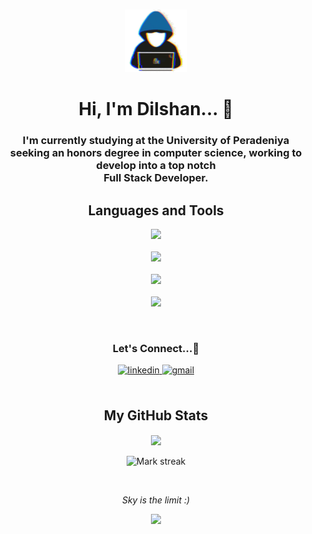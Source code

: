 <br>
<!-- Programmer GIF -->
<p align="center">
    <img src = "https://github.com/0xAbdulKhalid/0xAbdulKhalid/raw/main/assets/mdImages/about_me.gif" width = 100px>
</p>

<!-- Greetings -->
<h1 align="center">Hi, I'm Dilshan... 👋</h1>

<!-- Summary -->
<div class="markdown-heading" dir="auto">
    <h3 align="center" class="heading-element" dir="auto">I'm currently studying at the University of Peradeniya 
    <br>seeking an honors degree in computer science, working to develop into a top notch
    <br> 
    <span>Full Stack Developer</span>.
</div>

<h2 align="center"><b>Languages and Tools</b></h2>

<!-- Icons & Links -->
<p align="center">
    <!-- Languages -->
    <a href="https://skillicons.dev">
        <img src="https://skillicons.dev/icons?i=c,py,java,js,ts,html,css,r" />
    </a>
    <br>
    <br>
    <!-- Web Development -->
    <a href="https://skillicons.dev">
        <img src="https://skillicons.dev/icons?i=nodejs,nestjs,react,next,bootstrap,figma,mysql,postman,tailwind" />
    </a>
    <br>
    <br>
    <!-- Others -->
    <a href="https://skillicons.dev">
        <img src="https://skillicons.dev/icons?i=autocad,aws,git,github,opencv,ps" />
    </a>
    <br>
    <br>
    <!-- IDEs -->
    <a href="https://skillicons.dev">
        <img src="https://skillicons.dev/icons?i=codepen,eclipse,idea,pycharm,vscode" />
    </a>
</p>
<br>

<!-- Contacts -->
<h3 align="center">Let's Connect...🤝</h3>
<div align='center'>
    <a href="https://linkedin.com/in/gdtdilshan" target="_blank">
        <img src="https://img.shields.io/badge/linkedin-%2300acee.svg?color=405DE6&style=for-the-badge&logo=linkedin&logoColor=white" alt=linkedin style="margin-bottom: 5px;"/>
    </a>
    <a target="_blank" href="mailto:gdtdilshan@gmail.com">
        <img src="https://img.shields.io/badge/-Gmail-D14836?style=for-the-badge&logo=Gmail&logoColor=white" alt=gmail style="margin-bottom: 5px;"/>
    </a>
</div>

<br>
<!--- Stats -->
<h2 align="center"><b>My GitHub Stats</b></h2>

<p align="center">
    <img  align="center"  src="https://github-readme-stats.vercel.app/api?username=DilshanGDT&theme=dark&show_icons=true&count_private=true" />
    <br>
    <br>
    <img  title="🔥 Get streak stats for your profile at git.io/streak-stats" alt="Mark streak" src="https://github-readme-streak-stats.herokuapp.com/?user=DilshanGDT&theme=dark&hide_border=false" />
</p>

<br>
<!-- Slogan -->
<p align="center"><i>Sky is the limit :)</i></p>

<!-- Gradient Divider -->
<p align="center"><img src="https://user-images.githubusercontent.com/73097560/115834477-dbab4500-a447-11eb-908a-139a6edaec5c.gif"></p>
